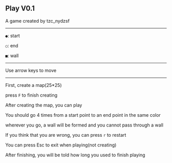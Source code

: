 ## Play V0.1

A game created by tzc_nydzsf

---

`●`: start

`○`: end

`■`: wall

---

Use arrow keys to move

---

First, create a map(25*25)

press `F` to finish creating

After creating the map, you can play

You should go 4 times from a start point to an end point in the same color

wherever you go, a wall will be formed and you cannot pass through a wall

If you think that you are wrong, you can press `r` to restart

You can press Esc to exit when playing(not creating)

After finishing, you will be told how long you used to finish playing

